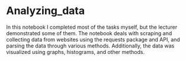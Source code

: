 # Analyzing_data

In this notebook I completed most of the tasks myself, but the lecturer demonstrated some of them.
The notebook deals with scraping and collecting data from websites using the requests package and API, and parsing the data through various methods. 
Additionally, the data was visualized using graphs, histograms, and other methods.

